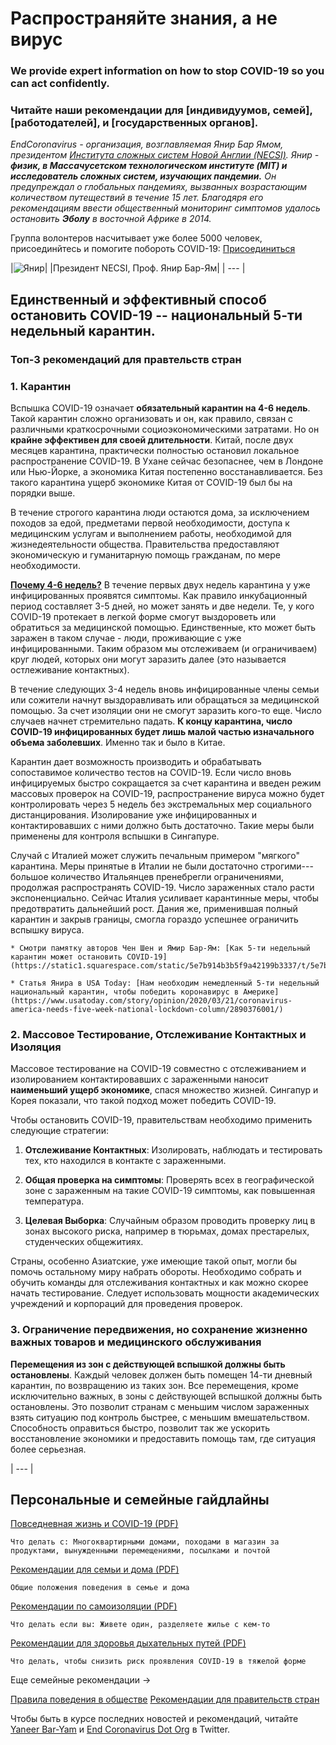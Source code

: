 # Распространяйте знания, а не вирус

### We provide expert information on how to stop COVID-19 so you can act confidently.

### Читайте наши рекомендации для [индивидуумов, семей], [работодателей], и [государственных органов].

_EndCoronavirus - организация, возглавляемая Янир Бар Ямом, президентом [Института сложных систем Новой Англии (NECSI)](https://necsi.edu). Янир - **физик, в Массачусетском технологическом институте (MIT) и исследователь сложных систем, изучающих пандемии.** Он предупреждал о глобальных пандемиях, вызванных возрастающим количеством путеществий в течение 15 лет. Благодяря его рекомендациям ввести общественный мониторинг симптомов удалось остановить **Эболу** в восточной Африке в 2014._

Группа волонтеров насчитывает уже более 5000 человек, присоединйтесь и помогите побороть COVID-19: [Присоединиться](https://v2.endcoronavirus.org/sign-up/english)

|![Янир](../0_english_source/images/Yaneer.jpg)|
|Президент NECSI, Проф. Янир Бар-Ям|
| --- |

## Единственный и эффективный способ остановить COVID-19 -- национальный 5-ти недельный карантин.

### Топ-3 рекомендаций для правтельств стран

### 1. Карантин

Вспышка COVID-19 означает **обязательный карантин на 4-6 недель**. Такой карантин сложно организовать и он, как правило, связан с различными краткосрочными социоэкономическими затратами. Но он **крайне эффективен для своей длительности**. Китай, после двух месяцев карантина, практически полностью остановил локальное распространение COVID-19. В Ухане сейчас безопаснее, чем в Лондоне или Нью-Йорке, а экономика Китая постепенно восстанавливается. Без такого карантина ущерб экономике Китая от COVID-19 был бы на порядки выше.

В течение строгого карантина люди остаются дома, за исключением походов за едой, предметами первой необходимости, доступа к медицинским услугам и выполнением работы, необходимой для жизнедеятельности общества. Правительства предоставляют экономическую и гуманитарную помощь гражданам, по мере необходимости.

[**Почему 4-6 недель?**](https://github.com/necsi/source-translation-text/raw/master/russian/pdf/5weeks_ru.pdf) В течение первых двух недель карантина у уже инфицированных проявятся симптомы. Как правило инкубационный период составляет 3-5 дней, но может занять и две недели. Те, у кого COVID-19 протекает в легкой форме смогут выздороветь или обратиться за медицинской помощью. Единственные, кто может быть заражен в таком случае - люди, проживающие с уже инфицированными. Таким образом мы отслеживаем (и ограничиваем) круг людей, которых они могут заразить далее (это называется остлеживание контактных).

В течение следующих 3-4 недель вновь инфицированные члены семьи или сожители начнут выздоравливать или обращаться за медицинской помощью. За счет изоляции они не смогут заразить кого-то еще. Число случаев начнет стремительно падать. **К концу карантина, число COVID-19 инфицированных будет лишь малой частью изначального объема заболевших**. Именно так и было в Китае.

Карантин дает возможность производить и обрабатывать сопоставимое количество тестов на COVID-19. Если число вновь инфицируемых быстро сокращается за счет карантина и введен режим массовых проверок на COVID-19, распространение вируса можно будет контролировать через 5 недель без экстремальных мер социального дистанцирования. Изолирование уже инфицированных и контактировавших с ними должно быть достаточно. Такие меры были применены для контроля вспышки в Сингапуре.

Случай с Италией может служить печальным примером "мягкого" карантина. Меры принятые в Италии не были достаточно строгими---большое количество Итальянцев пренебрегли ограничениями, продолжая распространять COVID-19. Число зараженных стало расти экспоненциально. Сейчас Италия усиливает карантинные меры, чтобы предотвратить дальнейший рост. Дания же, применившая полный карантин и закрыв границы, смогла гораздо успешнее ограничить вспышку вируса.

    * Смотри памятку авторов Чен Шен и Ямир Бар-Ям: [Как 5-ти недельный карантин может остановить COVID-19](https://static1.squarespace.com/static/5e7b914b3b5f9a42199b3337/t/5e7bae70ed03c045bb9f7bab/1585163896267/5weeks.pdf)

    * Статья Янира в USA Today: [Нам необходим немедленный 5-ти недельный национальный карантин, чтобы победить коронавирус в Америке](https://www.usatoday.com/story/opinion/2020/03/21/coronavirus-america-needs-five-week-national-lockdown-column/2890376001/)

### 2. Массовое Тестирование, Отслеживание Контактных и Изоляция

Массовое тестирование на COVID-19 совместно с отслеживанием и изолированием контактировавших с зараженными наносит **наименьший ущерб экономике**, спася множество жизней. Сингапур и Корея показали, что такой подход может победить COVID-19.

Чтобы остановить COVID-19, правительствам необходимо применить следующие стратегии:

1. **Отслеживание Контактных**: Изолировать, наблюдать и тестировать тех, кто находился в контакте с зараженными.

2. **Общая проверка на симптомы**: Проверять всех в географической зоне с зараженным на такие COVID-19 симптомы, как повышенная температура.

3. **Целевая Выборка**: Случайным образом проводить проверку лиц в зонах высокого риска, например в тюрьмах, домах престарелых, студенческих общежитиях.

Страны, особенно Азиатские, уже имеющие такой опыт, могли бы помочь остальному миру набрать обороты. Необходимо собрать и обучить команды для отслеживания контактных и как можно скорее начать тестирование. Следует использовать мощности академических учреждений и корпораций для проведения проверок.

### 3. Ограничение передвижения, но сохранение жизненно важных товаров и медицинского обслуживания

**Перемещения из зон с действующей вспышкой должны быть остановлены**. Каждый человек должен быть помещен 14-ти дневный карантин, по возвращению из таких зон. Все перемещения, кроме исключительно важных, в зоны с действующей вспышкой должны быть остановлены. Это позволит странам с меньшим числом зараженных взять ситуацию под контроль быстрее, с меньшим вмешательством. Способность оправиться быстро, позволит так же ускорить восстановление экономики и предоставить помощь там, где ситуация более серьезная.

| --- |

## Персональные и семейные гайдлайны

[Повседневная жизнь и COVID-19 (PDF)](https://github.com/necsi/source-translation-text/blob/master/0_english_source/pdf/everyday_en.pdf)

    Что делать с: Многоквартирными домами, походами в магазин за продуктами, вынужденными перемещениями, посылками и почтой

[Рекомендации для семьи и дома (PDF)](https://github.com/necsi/source-translation-text/blob/master/0_english_source/pdf/family_en.pdf)

    Общие положения поведения в семье и дома

[Рекомендации по самоизоляции (PDF)](https://github.com/necsi/source-translation-text/blob/master/0_english_source/pdf/self_isolation_en.pdf)

    Что делать если вы: Живете один, разделяете жилье с кем-то

[Рекомендации для здоровья дыхательных путей (PDF)](https://github.com/necsi/source-translation-text/blob/master/0_english_source/pdf/respiratory-health_en.pdf)

    Что делать, чтобы снизить риск проявления COVID-19 в тяжелой форме

Еще семейные рекомендации →

[Правила поведения в обществе](https://github.com/necsi/source-translation-text/blob/master/0_english_source/pdf/individual_community_government_en.pdf)
[Рекомендации для правительств стран](https://github.com/necsi/source-translation-text/blob/master/0_english_source/pdf/individual_community_government_en.pdf)

Чтобы быть в курсе последних новостей и рекомендаций, читайте [Yaneer Bar-Yam](https://twitter.com/yaneerbaryam) и [End Coronavirus Dot Org](https://twitter.com/endCOVID19) в Twitter.
